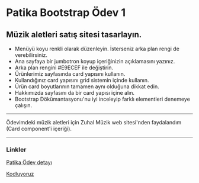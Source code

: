 # Patika Bootstrap Ödev 1
## Müzik aletleri satış sitesi tasarlayın.
* Menüyü koyu renkli olarak düzenleyin. İsterseniz arka plan rengi de verebilirsiniz.
* Ana sayfaya bir jumbotron koyup içeriğinizin açıklamasını yazınız.
* Arka plan rengini #E9ECEF ile değiştirin.
* Ürünlerimiz sayfasında card yapısını kullanın.
* Kullandığınız card yapısını grid sistemin içinde kullanın.
* Ürün card boyutlarının tamamen aynı olduğuna dikkat edin.
* Hakkımızda sayfasını da bir card yapısı içine alın.
* Bootstrap Dökümantasyonu'nu iyi inceleyip farklı elementleri denemeye çalışın.
---
Ödevimdeki müzik aletleri için Zuhal Müzik web sitesi'nden faydalandım (Card component'i içeriği).
***
### Linkler
[Patika Ödev detayı](https://app.patika.dev/courses/bootstrap/odev1)

[Kodluyoruz](https://kodluyoruz.org/tr/kodluyoruz/)